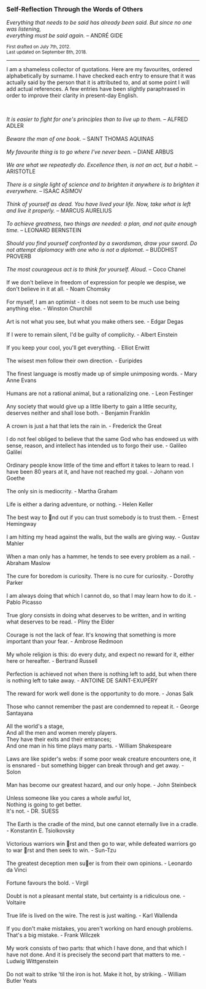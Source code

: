 
### Self-Reflection Through the Words of Others

*Everything that needs to be said has already been said. But since no one was listening,\
everything must be said again.* &ndash; ANDRÉ GIDE

<sub>First drafted on July 7th, 2012.</sub> \
<sub>Last updated on September 8th, 2018.</sub>

___

I am a shameless collector of quotations. Here are my favourites, ordered alphabetically by surname. I have checked each entry to ensure that it was actually said by the person that it is attributed to, and at some point I will add actual references. A few entries have been slightly paraphrased in order to improve their clarity in present-day English.

<br>

*It is easier to fight for one's principles than to live up to them.* &ndash; ALFRED ADLER
\
\
*Beware the man of one book.* &ndash; SAINT THOMAS AQUINAS
\
\
*My favourite thing is to go where I've never been.* &ndash; DIANE ARBUS
\
\
*We are what we repeatedly do. Excellence then, is not an act, but a habit.* &ndash; ARISTOTLE
\
\
*There is a single light of science and to brighten it anywhere is to brighten it everywhere.* &ndash; ISAAC ASIMOV
\
\
*Think of yourself as dead. You have lived your life. Now, take what is left and live it properly.* &ndash; MARCUS AURELIUS
\
\
*To achieve greatness, two things are needed: a plan, and not quite enough time.* &ndash; LEONARD BERNSTEIN
\
\
*Should you find yourself confronted by a swordsman, draw your sword. Do not attempt diplomacy with one who is not a diplomat.* &ndash; BUDDHIST PROVERB
\
\
*The most courageous act is to think for yourself. Aloud.* &ndash; Coco Chanel
\
\
If we don't believe in freedom of expression for people we despise, we don't believe in it at all. - Noam Chomsky
\
\
For myself, I am an optimist - it does not seem to be much use being anything else. - Winston Churchill
\
\
Art is not what you see, but what you make others see. - Edgar Degas
\
\
If I were to remain silent, I'd be guilty of complicity. - Albert Einstein
\
\
If you keep your cool, you'll get everything. - Elliot Erwitt
\
\
The wisest men follow their own direction. - Euripides
\
\
The finest language is mostly made up of simple unimposing words. - Mary Anne Evans
\
\
Humans are not a rational animal, but a rationalizing one. - Leon Festinger
\
\
Any society that would give up a little liberty to gain a little security, deserves neither and shall lose both. -
Benjamin Franklin
\
\
A crown is just a hat that lets the rain in. - Frederick the Great
\
\
I do not feel obliged to believe that the same God who has endowed us with sense, reason, and intellect has
intended us to forgo their use. - Galileo Galilei
\
\
Ordinary people know little of the time and effort it takes to learn to read. I have been 80 years at it, and have
not reached my goal. - Johann von Goethe
\
\
The only sin is mediocrity. - Martha Graham
\
\
Life is either a daring adventure, or nothing. - Helen Keller
\
\
The best way to nd out if you can trust somebody is to trust them. - Ernest Hemingway
\
\
I am hitting my head against the walls, but the walls are giving way. - Gustav Mahler
\
\
When a man only has a hammer, he tends to see every problem as a nail. - Abraham Maslow
\
\
The cure for boredom is curiosity. There is no cure for curiosity. - Dorothy Parker
\
\
I am always doing that which I cannot do, so that I may learn how to do it. - Pablo Picasso
\
\
True glory consists in doing what deserves to be written, and in writing what deserves to be read. - Pliny the
Elder
\
\
Courage is not the lack of fear. It's knowing that something is more important than your fear. - Ambrose
Redmoon
\
\
My whole religion is this: do every duty, and expect no reward for it, either here or hereafter. - Bertrand
Russell
\
\
Perfection is achieved not when there is nothing left to add, but when there is nothing left to take away. -
ANTOINE DE SAINT-EXUPÉRY
\
\
The reward for work well done is the opportunity to do more. - Jonas Salk
\
\
Those who cannot remember the past are condemned to repeat it. - George Santayana
\
\
All the world's a stage,\
And all the men and women merely players.\
They have their exits and their entrances;\
And one man in his time plays many parts. - William Shakespeare
\
\
Laws are like spider's webs: if some poor weak creature encounters one, it is ensnared - but something bigger
can break through and get away. - Solon
\
\
Man has become our greatest hazard, and our only hope. - John Steinbeck
\
\
Unless someone like you cares a whole awful lot,\
Nothing is going to get better.\
It's not. - DR. SUESS
\
\
The Earth is the cradle of the mind, but one cannot eternally live in a cradle. - Konstantin E. Tsiolkovsky
\
\
Victorious warriors win rst and then go to war, while defeated warriors go to war rst and then seek to win. -
Sun-Tzu
\
\
The greatest deception men suer is from their own opinions. - Leonardo da Vinci
\
\
Fortune favours the bold. - Virgil
\
\
Doubt is not a pleasant mental state, but certainty is a ridiculous one. - Voltaire
\
\
True life is lived on the wire. The rest is just waiting. - Karl Wallenda
\
\
If you don't make mistakes, you aren't working on hard enough problems. That's a big mistake. - Frank
Wilczek
\
\
My work consists of two parts: that which I have done, and that which I have not done. And it is precisely the
second part that matters to me. - Ludwig Wittgenstein
\
\
Do not wait to strike 'til the iron is hot. Make it hot, by striking. - William Butler Yeats

